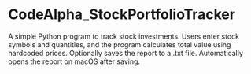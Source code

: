 # CodeAlpha_StockPortfolioTracker
A simple Python program to track stock investments. Users enter stock symbols and quantities, and the program calculates total value using hardcoded prices. Optionally saves the report to a .txt file. Automatically opens the report on macOS after saving.
